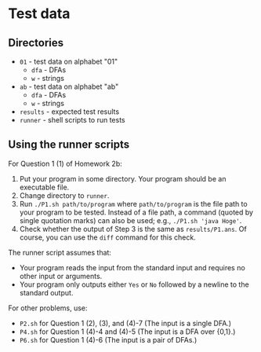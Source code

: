 # Test data

## Directories

* `01` - test data on alphabet "01"
    * `dfa` - DFAs
    * `w` - strings
* `ab` - test data on alphabet "ab"
    * `dfa` - DFAs
    * `w` - strings
* `results` - expected test results
* `runner` - shell scripts to run tests

## Using the runner scripts

For Question 1 (1) of Homework 2b:

1. Put your program in some directory.
   Your program should be an executable file.
2. Change directory to `runner`.
3. Run `./P1.sh path/to/program` where `path/to/program` is
   the file path to your program to be tested.
   Instead of a file path, a command (quoted by single quotation marks)
   can also be used; e.g., `./P1.sh 'java Hoge'`.
4. Check whether the output of Step 3 is the same as `results/P1.ans`.
   Of course, you can use the `diff` command for this check.

The runner script assumes that:

* Your program reads the input from the standard input and
  requires no other input or arguments.
* Your program only outputs either `Yes` or `No` followed
  by a newline to the standard output.

For other problems, use:

* `P2.sh` for Question 1 (2), (3), and (4)-7 (The input is a single DFA.)
* `P4.sh` for Question 1 (4)-4 and (4)-5 (The input is a DFA over {0,1}.)
* `P6.sh` for Question 1 (4)-6 (The input is a pair of DFAs.)
